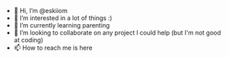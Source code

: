 - 👋 Hi, I’m @eskiiom
- 👀 I’m interested in a lot of things :)
- 🌱 I’m currently learning parenting
- 💞️ I’m looking to collaborate on any project I could help (but I'm not good at coding)
- 📫 How to reach me is here

<!---
eskiiom/eskiiom is a ✨ special ✨ repository because its `README.md` (this file) appears on your GitHub profile.
You can click the Preview link to take a look at your changes.
--->
